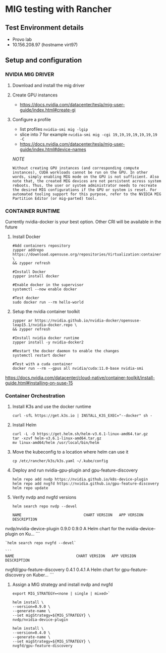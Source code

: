 # MIG testing with Rancher

## Test Environment details

* Provo lab
* 10.156.208.97 (hostname virt97)


## Setup and configuration

### NVIDIA MIG DRIVER
1. Download and install the mig driver
1. Create GPU instances
    * https://docs.nvidia.com/datacenter/tesla/mig-user-guide/index.html#create-gi
1. Configure a profile 
    * list profiles `nvidia-smi mig -lgip`
    * slice into 7 for example `nvidia-smi mig -cgi 19,19,19,19,19,19,19 -C`
    * https://docs.nvidia.com/datacenter/tesla/mig-user-guide/index.html#device-names

    *NOTE*
    
    ```
    Without creating GPU instances (and corresponding compute instances), CUDA workloads cannot be run on the GPU. In other words, simply enabling MIG mode on the GPU is not sufficient. Also note that, the created MIG devices are not persistent across system reboots. Thus, the user or system administrator needs to recreate the desired MIG configurations if the GPU or system is reset. For automated tooling support for this purpose, refer to the NVIDIA MIG Partition Editor (or mig-parted) tool.
    ```

### CONTAINER RUNTIME
Currently nvidia-docker is your best option. Other CRI will be available in the future

1. Install Docker

    ```
    #Add containers repository
    zypper addrepo https://download.opensuse.org/repositories/Virtualization:containers/openSUSE_Leap_15.3/Virtualization:containers.repo \
    && zypper refresh

    #Install Docker
    zypper install docker

    #Enable docker in the supervisor
    systemctl --now enable docker

    #Test docker
    sudo docker run --rm hello-world
    ```
    
1. Setup the nvidia container toolkit

    ```
    zypper ar https://nvidia.github.io/nvidia-docker/opensuse-leap15.1/nvidia-docker.repo \
    && zypper refresh

    #Install nvidia docker runtime
    zypper install -y nvidia-docker2

    #Restart the docker daemon to enable the changes
    systemctl restart docker

    #Test with a cuda container
    docker run --rm --gpus all nvidia/cuda:11.0-base nvidia-smi
    ```
https://docs.nvidia.com/datacenter/cloud-native/container-toolkit/install-guide.html#installing-on-suse-15

### Container Orchestration

1. Install K3s and use the docker runtime

	`curl -sfL https://get.k3s.io | INSTALL_K3S_EXEC="--docker" sh -`

1. Install Helm

	```
	curl -L -O https://get.helm.sh/helm-v3.6.1-linux-amd64.tar.gz
	tar -xzvf helm-v3.6.1-linux-amd64.tar.gz 
	mv linux-amd64/helm /usr/local/bin/helm
	```
	
1. Move the kubeconfig to a location where helm can use it

	`cp /etc/rancher/k3s/k3s.yaml ~/.kube/config`

1. Deploy and run nvidia-gpu-plugin and gpu-feature-discovery

	```
	helm repo add nvdp https://nvidia.github.io/k8s-device-plugin
	helm repo add nvgfd https://nvidia.github.io/gpu-feature-discovery
	helm repo update
	```
	
1. Verify nvdp and nvgfd versions

	`helm search repo nvdp --devel`
	
	```
	NAME                            CHART VERSION   APP VERSION     DESCRIPTION                                       
nvdp/nvidia-device-plugin       0.9.0           0.9.0           A Helm chart for the nvidia-device-plugin on Ku...
	```
	
	`helm search repo nvgfd --devel`
	
	```
	NAME                            CHART VERSION   APP VERSION     DESCRIPTION                                       
nvgfd/gpu-feature-discovery     0.4.1           0.4.1           A Helm chart for gpu-feature-discovery on Kuber...
	```
	
1. Assign a MIG strategy and install nvdp and nvgfd

	```
	export MIG_STRATEGY=<none | single | mixed>`

	helm install \
   --version=0.9.0 \
   --generate-name \
   --set migStrategy=${MIG_STRATEGY} \
   nvdp/nvidia-device-plugin

	helm install \
   --version=0.4.0 \
   --generate-name \
   --set migStrategy=${MIG_STRATEGY} \
   nvgfd/gpu-feature-discovery
   ```
	
